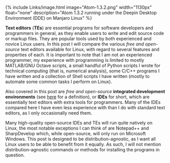 {% include Links/image.html image="Atom-1.3.2.png" width="1130px" float="none" description="Atom 1.3.2 running under the Deepin Desktop Environment (DDE) on Manjaro Linux" %}

**Text editors** (**TEs**) are essential programs for software developers and programmers in general, as they enable users to write and edit source code or markup files. They are popular tools used by both experienced and novice Linux users. In this post I will compare the various *free and open-source* text editors available for Linux, with regard to several features and properties of each. It is important to note that I am not an experienced programmer, my experience with programming is limited to mostly MATLAB/GNU Octave scripts, a small handful of Python scripts I wrote for technical computing (that is, numerical analysis), some C/C++ programs I have written and a collection of Shell scripts I have written (mostly to automate some common tasks I perform on Linux).

Also covered in this post are *free and open-source* **integrated development environments** (see [here](#integrated-development-environment) for a definition), or **IDEs** for short, which are essentially text editors with extra tools for programmers. Many of the IDEs compared here I have even less experience with than I do with standard text editors, as I only occasionally need them.

Many high-quality open-source IDEs and TEs will run quite natively on Linux, the most notable exceptions I can think of are Notepad++ and SharpDevelop which, while open-source, will only run on Microsoft Windows. This post is designed to be distribution-agnostic, as I want all Linux users to be able to benefit from it equally. As such, I will not mention distribution-agnostic commands or methods for installing the programs in question.
